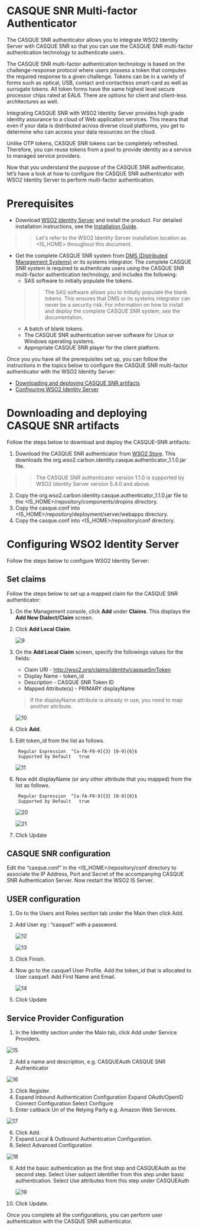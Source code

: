 # CASQUE SNR Multi-factor Authenticator

The CASQUE SNR authenticator allows you to integrate WSO2 Identity Server with CASQUE SNR so that you can use the CASQUE SNR multi-factor authentication technology to authenticate users.

The CASQUE SNR multi-factor authentication technology is based on the challenge-response protocol where users possess a token that computes the required response to a given challenge. Tokens can be in a variety of forms such as optical, USB, contact and contactless smart-card as well as surrogate tokens. All token forms have the same highest level secure processor chips rated at EAL6. There are options for client and client-less architectures as well.

Integrating CASQUE SNR with WSO2 Identity Server provides high grade identity assurance to a cloud of Web application services. This means that even if your data is distributed across diverse cloud platforms, you get to determine who can access your data resources on the cloud. 

Unlike OTP tokens, CASQUE SNR tokens can be completely refreshed. Therefore, you can reuse tokens from a pool to provide identity as a service to managed service providers. 

Now that you understand the purpose of the CASQUE SNR authenticator, let’s have a look at how to configure the CASQUE SNR authenticator with WSO2 Identity Server to perform multi-factor authentication.


# Prerequisites

* Download [WSO2 Identity Server](https://wso2.com/identity-and-access-management) and install the product. For detailed installation instructions, see the [Installation Guide](https://docs.wso2.com/display/IS540/Installation+Guide).
>> Let's refer to the WSO2 Identity Server installation location as <IS_HOME> throughout this document.
* Get the complete CASQUE SNR system from [DMS (Distributed Management Systems)](http://www.casque.co.uk/) or its systems integrator. The complete CASQUE SNR system is required to authenticate users using the CASQUE SNR multi-factor authentication technology, and includes the following:
  * SAS software to initially populate the tokens.
  >> The SAS software allows you to initially populate the blank tokens. This ensures that DMS or its systems integrator can never be a security risk. For information on how to install and deploy the complete CASQUE SNR system, see the documentation.
  * A batch of blank tokens.
  * The CASQUE SNR authentication server software for Linux or Windows operating systems.
  * Appropriate CASQUE SNR player for the client platform.

Once you you have all the prerequisites set up, you can follow the instructions in the topics below to configure the CASQUE SNR multi-factor authenticator with the WSO2 Identity Server:

* [Downloading and deploying CASQUE SNR artifacts](#downloading-and-deploying-casque-snr-artifacts)
* [Configuring WSO2 Identity Server](#configuring-wso2-identity-server)

# Downloading and deploying CASQUE SNR artifacts

Follow the steps below to download and deploy the CASQUE-SNR artifacts:

1. Download the CASQUE SNR authenticator from [WSO2 Store](https://store.wso2.com/). This downloads the org.wso2.carbon.identity.casque.authenticator_1.1.0.jar file.
>> The CASQUE SNR authenticator version 1.1.0 is supported by WSO2 Identity Server version 5.4.0 and above.
2. Copy the org.wso2.carbon.identity.casque.authenticator_1.1.0.jar file to the <IS_HOME>/repository/components/dropins directory.
3. Copy the casque.conf into <IS_HOME>/repository/deployment/server/webapps directory.
4. Copy the casque.conf into <IS_HOME>/repository/conf directory.


# Configuring WSO2 Identity Server

Follow the steps below to configure WSO2 Identity Server:

## Set claims

Follow the steps below to set up a mapped claim for the CASQUE SNR authenticator:

1. On the Management console, click **Add** under **Claims**. This displays the **Add New Dialect/Claim** screen.
2. Click **Add Local Claim**.

    ![9](images/9.png "9")

3. On the **Add Local Claim** screen, specify the followings values for the fields:

    * Claim URI	 -	http://wso2.org/claims/identity/casqueSnrToken
    * Display Name - token_id
    * Description	-	CASQUE SNR Token ID
    * Mapped Attribute(s)	- PRIMARY   displayName 
    > If the displayName attribute is already in use, you need to map another attribute.

    ![10](images/10.png "10")

4. Click **Add**.
5. Edit token_id from the list as follows.

        Regular Expression	^[a-fA-F0-9]{3} [0-9]{6}$
        Supported by Default   true

     ![11](images/11.png "11")   

6. Now edit displayName (or any other attribute that you mapped) from the list as follows.
    
        Regular Expression	^[a-fA-F0-9]{3} [0-9]{6}$
        Supported by Default   true

    ![20](images/20.png "20") 

     ![21](images/21.png "21") 
     
7. Click Update

## CASQUE SNR configuration

Edit the “casque.conf” in the <IS_HOME>/repository/conf directory to associate the IP Address, Port and Secret of the accompanying CASQUE SNR Authentication Server. 
Now restart the WSO2 IS Server.

## USER configuration 

1. Go to the Users and Roles section tab under the Main then click Add.
2. Add User eg : “casque1” with a password.

    ![12](images/12.png "12")

    ![13](images/13.png "13")

3. Click Finish.
4. Now go to the casque1 User Profile.
    Add the token_id that is allocated to User casque1.
    Add First Name and Email.

    ![14](images/1.png "14")

5. Click Update	

## Service Provider Configuration 

1. In the Identity section under the Main tab, click Add under Service Providers.

![15](images/15.png "15")

2. Add a name and description, e.g.
        CASQUEAuth
        CASQUE SNR Authenticator

![16](images/16.png "16")        

3. Click Register.
4. Expand Inbound Authentication Configuration
   Expand OAuth/OpenID Connect Configuration
   Select Configure
5. Enter callback Uri of the Relying Party e.g. Amazon  Web Services.

![17](images/17.png "17")

6. Click Add.
7. Expand Local & Outbound Authentication Configuration.
8. Select Advanced Configuration

![18](images/18.png "18")

9. Add the basic authentication as the first step and CASQUEAuth as the second step.
   Select User subject identifier from this step under basic authentication.
   Select Use attributes from this step under CASQUEAuth

   ![19](images/19.png "19")

10. Click Update. 

Once you complete all the configurations, you can perform user authentication with the CASQUE SNR authenticator.
